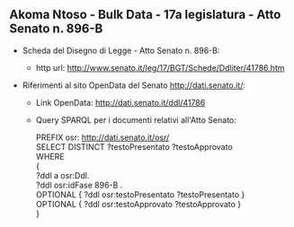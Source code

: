 ## Akoma Ntoso - Bulk Data - 17a legislatura - Atto Senato n. 896-B ##

* Scheda del Disegno di Legge - Atto Senato n. 896-B:
	* http url: http://www.senato.it/leg/17/BGT/Schede/Ddliter/41786.htm

* Riferimenti al sito OpenData del Senato http://dati.senato.it/:
	* Link OpenData: http://dati.senato.it/ddl/41786
	* Query SPARQL per i documenti relativi all'Atto Senato:

        PREFIX osr: <http://dati.senato.it/osr/>  
		SELECT DISTINCT ?testoPresentato ?testoApprovato  
		WHERE  
		{  
		    ?ddl a osr:Ddl.  
		    ?ddl osr:idFase 896-B .  
		    OPTIONAL { ?ddl osr:testoPresentato ?testoPresentato }  
		    OPTIONAL { ?ddl osr:testoApprovato ?testoApprovato }  
		}
		